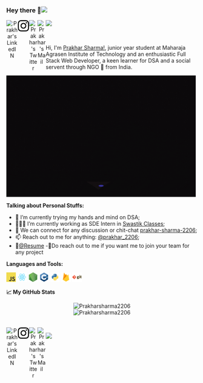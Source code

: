 <!--### Hi there 👋-->

<!--
**Prakharsharma2206/Prakharsharma2206** is a ✨ _special_ ✨ repository because its `README.md` (this file) appears on your GitHub profile.

Here are some ideas to get you started:

- 🔭 I’m currently working on ...
- 🌱 I’m currently learning ...
- 👯 I’m looking to collaborate on ...
- 🤔 I’m looking for help with ...
- 💬 Ask me about ...
- 📫 How to reach me: ...
- 😄 Pronouns: ...
- ⚡ Fun fact: ...
-->
### Hey there 👋<img src="https://media.giphy.com/media/hvRJCLFzcasrR4ia7z/giphy.gif" width="40px">

<a align="center" href="https://www.linkedin.com/in/prakhar-sharma-2206/">
  <img align="left" alt="Prakhar's LinkedIN" width="30px" src="https://raw.githubusercontent.com/peterthehan/peterthehan/master/assets/linkedin.svg" />
</a>

<a align="center" href="https://www.instagram.com/prakhar_2206/">
  <img align="left" alt="Prakhar's Instagram" width="30px" src="https://raw.githubusercontent.com/zenPidgin/instagram_svg/8330bc7954493d18badc36dd73b4958130edb0a0/instagram.svg" />
</a>

<a align="center" href="https://twitter.com/prakhar05471119">
  <img align="left" alt="Prakhar's Twitter" width="22px" src="https://iconhelper.cn/svg/brands/twitter.svg" />
</a>

<a align="center" href="mailto: prakharsharma22@gmail.com">
  <img align="left" alt="Prakhar's Mail" width="22px" src="https://iconhelper.cn/svg/brands/gmail.svg" />
</a>

![](https://visitor-badge.glitch.me/badge?page_id=Prakharsharma2206.Prakharsharma2206)

<br />

Hi, I'm [Prakhar Sharma!](https://prakharsharma2206.github.io/Resume), junior year student at Maharaja Agrasen Institute of Technology and an enthusiastic Full Stack Web Developer, a keen learner for DSA and a social servent through NGO 🚀 from India.

  <img align="center" alt="GIF" src="https://github.com/Prakharsharma2206/Prakharsharma2206/blob/main/assets/Code.gif?raw=true" width="500" height="320" />
  
**Talking about Personal Stuffs:**

- 🌱 I’m currently trying my hands and mind on DSA;
- 👨🏽‍💻 I’m currently working as SDE Intern in [Swastik Classes](https://www.swastikclasses.com);
- 💬 We can connect for any discussion or chit-chat [prakhar-sharma-2206](https://www.linkedin.com/in/prakhar-sharma-2206/);
- 📫 Reach out to me for anything: [@prakhar_2206](https://www.instagram.com/prakhar_2206/);
- 📝[@Resume](https://prakharsharma2206.github.io/Resume/assets/Download/Resume_Download_Prakhar_Sharma.pdf)
-🔗Do reach out to me if you want me to join your team for any project

**Languages and Tools:**  

<code><img height="25" src="https://raw.githubusercontent.com/github/explore/80688e429a7d4ef2fca1e82350fe8e3517d3494d/topics/javascript/javascript.png"></code>
<code><img height="25" src="https://raw.githubusercontent.com/github/explore/80688e429a7d4ef2fca1e82350fe8e3517d3494d/topics/react/react.png"></code>
<code><img height="25" src="https://raw.githubusercontent.com/github/explore/80688e429a7d4ef2fca1e82350fe8e3517d3494d/topics/nodejs/nodejs.png"></code>
<code><img height="25" src="https://raw.githubusercontent.com/github/explore/80688e429a7d4ef2fca1e82350fe8e3517d3494d/topics/cpp/cpp.png"></code>
<code><img height="25" src="https://raw.githubusercontent.com/github/explore/80688e429a7d4ef2fca1e82350fe8e3517d3494d/topics/python/python.png"></code>
<code><img height="25" src="https://raw.githubusercontent.com/github/explore/80688e429a7d4ef2fca1e82350fe8e3517d3494d/topics/firebase/firebase.png"></code>
<code><img height="25" src="https://raw.githubusercontent.com/github/explore/80688e429a7d4ef2fca1e82350fe8e3517d3494d/topics/git/git.png"></code>


**📈 My GitHub Stats**


<p align="center"> <img src="https://github-readme-stats.vercel.app/api?username=Prakharsharma2206&show_icons=true&theme=gotham" alt="Prakharsharma2206" />  <br><img src="https://github-readme-stats.vercel.app/api/top-langs/?username=Prakharsharma2206&layout=compact&show_icons=true&theme=gotham" alt="Prakharsharma2206" /></p>
<br>

<a align="center" href="https://www.linkedin.com/in/prakhar-sharma-2206/">
  <img align="left" alt="Prakhar's LinkedIN" width="30px" src="https://raw.githubusercontent.com/peterthehan/peterthehan/master/assets/linkedin.svg" />
</a>

<a align="center" href="https://www.instagram.com/prakhar_2206/">
  <img align="left" alt="Prakhar's Instagram" width="30px" src="https://raw.githubusercontent.com/zenPidgin/instagram_svg/8330bc7954493d18badc36dd73b4958130edb0a0/instagram.svg" />
</a>

<a align="center" href="https://twitter.com/prakhar05471119">
  <img align="left" alt="Prakhar's Twitter" width="22px" src="https://iconhelper.cn/svg/brands/twitter.svg" />
</a>

<a align="center" href="mailto: prakharsharma22@gmail.com">
  <img align="left" alt="Prakhar's Mail" width="22px" src="https://iconhelper.cn/svg/brands/gmail.svg" />
</a>

![](https://visitor-badge.glitch.me/badge?page_id=Prakharsharma2206.Prakharsharma2206)


